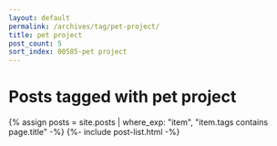 ```yaml
---
layout: default
permalink: /archives/tag/pet-project/
title: pet project
post_count: 5
sort_index: 00585-pet project
---
```

<h1 class="page-heading">Posts tagged with pet project</h1>
{% assign posts = site.posts | where_exp: "item", "item.tags contains page.title" -%}
{%- include post-list.html -%}
